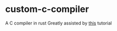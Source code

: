 # custom-c-compiler
A C compiler in rust
Greatly assisted by [this](https://norasandler.com/2017/11/29/Write-a-Compiler.html) tutorial
